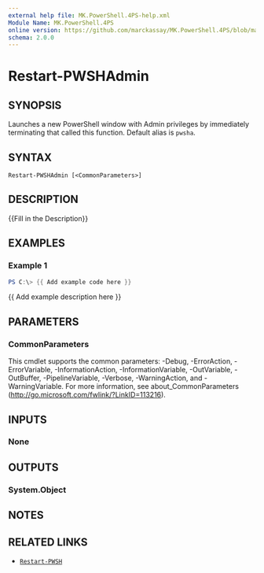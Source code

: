 ```yaml
---
external help file: MK.PowerShell.4PS-help.xml
Module Name: MK.PowerShell.4PS
online version: https://github.com/marckassay/MK.PowerShell.4PS/blob/master/docs/Restart-PWSHAdmin.md
schema: 2.0.0
---
```


# Restart-PWSHAdmin

## SYNOPSIS
Launches a new PowerShell window with Admin privileges by immediately terminating that called this 
function. Default alias is `pwsha`.

## SYNTAX

```
Restart-PWSHAdmin [<CommonParameters>]
```

## DESCRIPTION
{{Fill in the Description}}

## EXAMPLES

### Example 1
```powershell
PS C:\> {{ Add example code here }}
```

{{ Add example description here }}

## PARAMETERS

### CommonParameters
This cmdlet supports the common parameters: -Debug, -ErrorAction, -ErrorVariable, -InformationAction, -InformationVariable, -OutVariable, -OutBuffer, -PipelineVariable, -Verbose, -WarningAction, and -WarningVariable. For more information, see about_CommonParameters (http://go.microsoft.com/fwlink/?LinkID=113216).

## INPUTS

### None

## OUTPUTS

### System.Object

## NOTES

## RELATED LINKS

* [`Restart-PWSH`](https://github.com/marckassay/MK.PowerShell.4PS/blob/master/docs/Restart-PWSH.md)